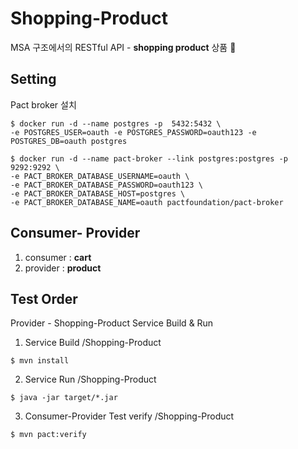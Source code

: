 # Shopping-Product

MSA 구조에서의 RESTful API - **shopping product** 상품  🚛  <br>

## Setting 

Pact broker 설치

```
$ docker run -d --name postgres -p  5432:5432 \
-e POSTGRES_USER=oauth -e POSTGRES_PASSWORD=oauth123 -e POSTGRES_DB=oauth postgres
```

```
$ docker run -d --name pact-broker --link postgres:postgres -p 9292:9292 \
-e PACT_BROKER_DATABASE_USERNAME=oauth \
-e PACT_BROKER_DATABASE_PASSWORD=oauth123 \
-e PACT_BROKER_DATABASE_HOST=postgres \
-e PACT_BROKER_DATABASE_NAME=oauth pactfoundation/pact-broker
```

## Consumer- Provider

1) consumer : **cart**
2) provider : **product** 

## Test Order 

Provider - Shopping-Product Service Build & Run 


1. Service Build
/Shopping-Product
```
$ mvn install
```

2. Service Run
/Shopping-Product
```
$ java -jar target/*.jar
```

3. Consumer-Provider Test verify
/Shopping-Product
```
$ mvn pact:verify
```




